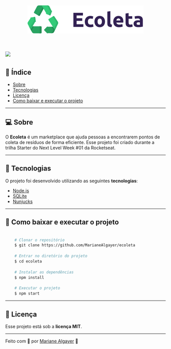 <h1 align="center">
    <img src="public/assets/icones/logo.svg">
</h1>
<h1>
    <img src="https://ik.imagekit.io/ms7dbkxibiu/imagem-readme_KLlsDm3_W.png">
</h1>

## 📌 Índice

- [Sobre](#-sobre)
- [Tecnologias](#-tecnologias)
- [Licença](#-licença)
- [Como baixar e executar o projeto](#-como-baixar-e-executar-o-projeto)

---

## 💻 Sobre 

O **Ecoleta** é um marketplace que ajuda pessoas a encontrarem pontos de coleta de resíduos de forma eficiente. Esse projeto foi criado durante a trilha Starter do Next Level Week #01 da Rocketseat.

---

## 🚀 Tecnologias 

O projeto foi desenvolvido utilizando as seguintes **tecnologias**:

- [Node.js](https://nodejs.org/en/)
- [SQLite](https://www.sqlite.org/index.html)
- [Nunjucks](https://mozilla.github.io/nunjucks/)

---

## 📂 Como baixar e executar o projeto

```bash

    # Clonar o repositório
    $ git clone https://github.com/MarianeAlgayer/ecoleta

    # Entrar no diretório do projeto
    $ cd ecoleta

    # Instalar as dependências
    $ npm install

    # Executar o projeto
    $ npm start

```

---

## 📝 Licença

Esse projeto está sob a **licença MIT**.

---

Feito com 🖤 por [Mariane Algayer](https://github.com/MarianeAlgayer) 👋
